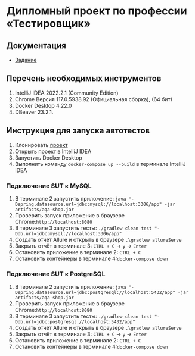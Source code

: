 # Дипломный проект по профессии «Тестировщик»

## Документация
* [Задание](https://github.com/netology-code/qa-diploma)

## Перечень необходимых инструментов 
1. IntelliJ IDEA 2022.2.1 (Community Edition)
2. Chrome Версия 117.0.5938.92 (Официальная сборка), (64 бит)
3. Docker Desktop 4.22.0 
4. DBeaver 23.2.1.
## Инструкция для запуска автотестов
1. Клонировать [проект](https://github.com/daishanqa/graduate_work)
2. Открыть проект в IntelliJ IDEA
3. Запустить Docker Desktop 
4. Выполнить команду `docker-compose up --build` в терминале IntelliJ IDEA  
### Подключение SUT к MySQL
1. В терминале 2 запустить приложение: ` java "-Dspring.datasource.url=jdbc:mysql://localhost:3306/app" -jar artifacts/aqa-shop.jar `
2. Проверить запуск приложение в браузере Chrome:`http://localhost:8080`
3. В терминале 3 запустить тесты: `./gradlew clean test "-Ddb.url=jdbc:mysql://localhost:3306/app"` 
4. Создать отчёт Allure и открыть в браузере `.\gradlew allureServe`
5. Закрыть отчёт в терминале 3: `CTRL + C` -> `y` -> `Enter`
6. Остановить приложение в терминале 2: `CTRL + C`
7. Остановить контейнеры в терминале 4:`docker-compose down`
### Подключение SUT к PostgreSQL
1. В терминале 2 запустить приложение: `java "-Dspring.datasource.url=jdbc:postgresql://localhost:5432/app" -jar artifacts/aqa-shop.jar`
2. Проверить запуск приложение в браузере Chrome:`http://localhost:8080`
3. В терминале 3 запустить тесты: `./gradlew clean test "-Ddb.url=jdbc:postgresql://localhost:5432/app"`
4. Создать отчёт Allure и открыть в браузере `.\gradlew allureServe`
5. Закрыть отчёт в терминале 3: `CTRL + C` -> `y` -> `Enter`
6. Остановить приложение в терминале 2: `CTRL + C`
7. Остановить контейнеры в терминале 4:`docker-compose down`
